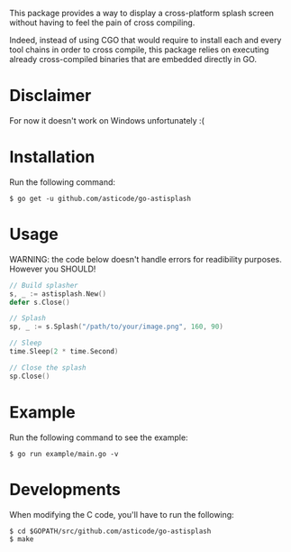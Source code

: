 This package provides a way to display a cross-platform splash screen without having to feel the pain of cross compiling.

Indeed, instead of using CGO that would require to install each and every tool chains in order to cross compile, this package relies on executing already cross-compiled binaries that are embedded directly in GO.

# Disclaimer

For now it doesn't work on Windows unfortunately :(

# Installation

Run the following command:

    $ go get -u github.com/asticode/go-astisplash
    
# Usage

WARNING: the code below doesn't handle errors for readibility purposes. However you SHOULD!

```go
// Build splasher
s, _ := astisplash.New()
defer s.Close()

// Splash
sp, _ := s.Splash("/path/to/your/image.png", 160, 90)

// Sleep
time.Sleep(2 * time.Second)

// Close the splash
sp.Close()
```

# Example

Run the following command to see the example:

    $ go run example/main.go -v

# Developments

When modifying the C code, you'll have to run the following:

    $ cd $GOPATH/src/github.com/asticode/go-astisplash
    $ make